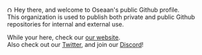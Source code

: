 <img src="https://oseaan.pages.dev/assets/logo.svg" alt="Oseaan -" width="12px"/> Hey there, and welcome to Oseaan's public Github profile.\
This organization is used to publish both private and public Github repositories for internal and external use.

While your here, check our [our website](https://oseaan.pages.dev).\
Also check out our [Twitter](https://twitter.com/OseaanApp), and join our [Discord](https://discord.gg/Ex8hTSaxnm)!

